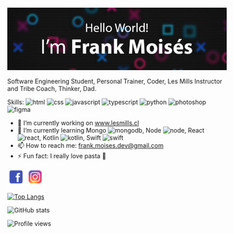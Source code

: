 ![](https://github.com/Frankmoises7/FrankMoises/blob/master/banner%20copia.png?raw=true)

Software Engineering Student, Personal Trainer, Coder, Les Mills Instructor and Tribe Coach, Thinker, Dad.

Skills: <img src='https://github.com/Frankmoises7/Frankmoises7/blob/master/logos/html-5--v1.png?raw=true' alt='html' height='30'>  <img src='https://github.com/Frankmoises7/Frankmoises7/blob/master/logos/css3.png?raw=true' alt='css' height='30'>  <img src='https://github.com/Frankmoises7/Frankmoises7/blob/master/logos/javascript--v1.png?raw=true' alt='javascript' height='30'>  <img src='https://github.com/Frankmoises7/Frankmoises7/blob/master/logos/typescript.png?raw=true' alt='typescript' height='30'>  <img src='https://github.com/Frankmoises7/Frankmoises7/blob/master/logos/python--v1.png?raw=true' alt='python' height='30'>  <img src='https://github.com/Frankmoises7/Frankmoises7/blob/master/logos/adobe-photoshop--v1.png?raw=true' alt='photoshop' height='30'>  <img src='https://github.com/Frankmoises7/Frankmoises7/blob/master/logos/figma--v1.png?raw=true' alt='figma' height='30'>

- 🔭 I’m currently working on www.lesmills.cl 
- 🌱 I’m currently learning Mongo <img src='https://github.com/Frankmoises7/Frankmoises7/blob/master/logos/mongodb.png?raw=true' alt='mongodb' height='20'>, Node <img src='https://github.com/Frankmoises7/Frankmoises7/blob/master/logos/nodejs.png?raw=true' alt='node' height='20'>, React <img src='https://github.com/Frankmoises7/Frankmoises7/blob/master/logos/react-native.png?raw=true' alt='react' height='20'>, Kotlin <img src='https://github.com/Frankmoises7/Frankmoises7/blob/master/logos/kotlin.png?raw=true' alt='kotlin' height='20'>, Swift <img src='https://github.com/Frankmoises7/Frankmoises7/blob/master/logos/swift.png?raw=true' alt='swift' height='20'>
- 📫 How to reach me: frank.moises.dev@gmail.com 
- ⚡ Fun fact: I really love pasta 🍝 


[<img src='https://github.com/Frankmoises7/FrankMoises/blob/master/logos/facebook.png?raw=true' alt='facebook' height='40'>](https://www.facebook.com/Fraaaaaaaaank.xd/)  [<img src='https://github.com/Frankmoises7/FrankMoises/blob/master/logos/instagram-new.png?raw=true' alt='instagram' height='40'>](www.instagram.com/frankmoises.cl/)  

[![Top Langs](https://github-readme-stats.vercel.app/api/top-langs/?username=frankmoises7)](https://github.com/anuraghazra/github-readme-stats)

![GitHub stats](https://github-readme-stats.vercel.app/api?username=frankmoises7&show_icons=true)  

![Profile views](https://gpvc.arturio.dev/frankmoises7)  
